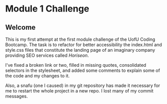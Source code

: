 # Module 1 Challenge

## Welcome
This is my first attempt at the first module challenge of the UofU Coding Bootcamp. The task is to refactor for better accessibility the index.html and style.css files that constitute the landing page of an imaginary company providing SEO services called _Horiseon_.

I've fixed a broken link or two, filled in missing quotes, consolidated selectors in the stylesheet, and added some comments to explain some of the code and my changes to it.

Also, a snafu (one I caused) in my git repository has made it necessary for me to restart the whole project in a new repo. I lost many of my commit messages.